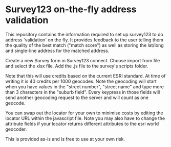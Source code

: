 # Survey123 on-the-fly address validation
This repository contains the information required to set up survey123 to do address 'validation' on the fly. It provides feedback to the user telling them the quality of the best match ("match score") as well as storing the lat/long and single-line address for the matched address.

Create a new Survey form in Survey123 connect. Choose import from file and select the xlsx file. Add the .js file to the survey's scripts folder.

Note that this will use credits based on the current ESRI standard. At time of writing it is 40 credits per 1000 geocodes. Note the geocoding will start when you have values in the "street number", "street name" and type more than 3 characters in the "suburb field". Every keypress in those fields will send another geocoding request to the server and will count as one geocode.

You can swap out the locator for your own to minimise costs by editing the locator URL within the javascript file. Note you may also have to change the attribute fields if your locator returns different attributes to the esri world geocoder.

This is provided as-is and is free to use at your own risk.
